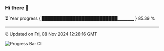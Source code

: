 ### Hi there 👋

⏳ Year progress { █████████████████████████▁▁▁▁▁ } 85.39 %

---

⏰ Updated on Fri, 08 Nov 2024 12:26:16 GMT

![Progress Bar CI](https://github.com/liununu/liununu/workflows/Progress%20Bar%20CI/badge.svg)
